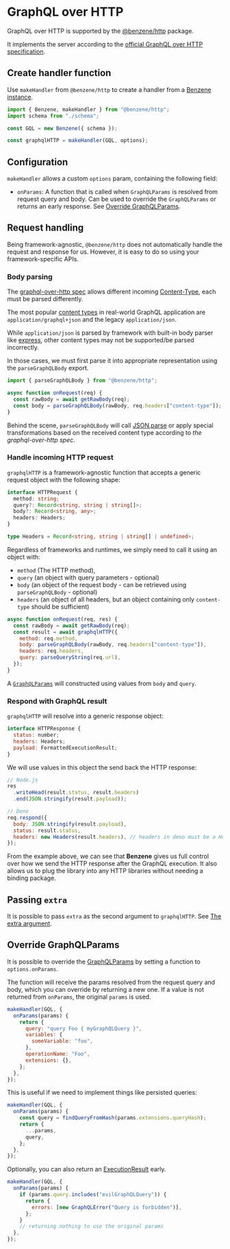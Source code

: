 # GraphQL over HTTP

GraphQL over HTTP is supported by the [@benzene/http](https://www.npmjs.com/package/@benzene/http) package.

It implements the server according to the [official GraphQL over HTTP specification](https://github.com/graphql/graphql-over-http).

## Create handler function

Use `makeHandler` from `@benzene/http` to create a handler from a [Benzene instance](/reference/benzene).

```js
import { Benzene, makeHandler } from "@benzene/http";
import schema from "./schema";

const GQL = new Benzene({ schema });

const graphqlHTTP = makeHandler(GQL, options);
```

## Configuration

`makeHandler` allows a custom `options` param, containing the following field:

- `onParams`: A function that is called when `GraphQLParams` is resolved from request query and body. Can be used to override the `GraphQLParams` or returns an early response. See [Override GraphQLParams](#override-graphqlparams).

## Request handling

Being framework-agnostic, `@benzene/http` does not automatically handle the request and response for us. However, it is easy to do so using your framework-specific APIs.

### Body parsing

The [graphql-over-http spec](https://github.com/graphql/graphql-over-http) allows different incoming [Content-Type](https://developer.mozilla.org/en-US/docs/Web/HTTP/Headers/Content-Type), each must be parsed differently.

The most popular [content types](https://github.com/graphql/graphql-over-http/blob/main/spec/GraphQLOverHTTP.md#content-types) in real-world GraphQL application are `application/graphql+json` and the legacy `application/json`.

While `application/json` is parsed by framework with built-in body parser like [express](https://expressjs.com/en/4x/api.html#express.json), other content types may not be supported/be parsed incorrectly.

In those cases, we must first parse it into appropriate representation using the `parseGraphQLBody` export.

```js
import { parseGraphQLBody } from "@benzene/http";

async function onRequest(req) {
  const rawBody = await getRawBody(req);
  const body = parseGraphQLBody(rawBody, req.headers["content-type"]);
}
```

Behind the scene, `parseGraphQLBody` will call [JSON.parse](https://developer.mozilla.org/en-US/docs/Web/JavaScript/Reference/Global_Objects/JSON/parse) or apply special transformations based on the received content type according to _the graphql-over-http spec_.

### Handle incoming HTTP request

`graphqlHTTP` is a framework-agnostic function that accepts a generic request object with the following shape:

```ts
interface HTTPRequest {
  method: string;
  query?: Record<string, string | string[]>;
  body?: Record<string, any>;
  headers: Headers;
}

type Headers = Record<string, string | string[] | undefined>;
```

Regardless of frameworks and runtimes, we simply need to call it using an object with:

- `method` (The HTTP method),
- `query` (an object with query parameters - optional)
- `body` (an object of the request body - can be retrieved using `parseGraphQLBody` - optional)
- `headers` (an object of all headers, but an object containing only `content-type` should be sufficient)

```js
async function onRequest(req, res) {
  const rawBody = await getRawBody(req);
  const result = await graphqlHTTP({
    method: req.method,
    body: parseGraphQLBody(rawBody, req.headers["content-type"]),
    headers: req.headers,
    query: parseQueryString(req.url),
  });
}
```

A [`GraphQLParams`](/reference/terminology#graphqlparams) will constructed using values from `body` and `query`.

### Respond with GraphQL result

`graphqlHTTP` will resolve into a generic response object:

```js
interface HTTPResponse {
  status: number;
  headers: Headers;
  payload: FormattedExecutionResult;
}
```

We will use values in this object the send back the HTTP response:

```js
// Node.js
res
  .writeHead(result.status, result.headers)
  .end(JSON.stringify(result.payload));

// Deno
req.respond({
  body: JSON.stringify(result.payload),
  status: result.status,
  headers: new Headers(result.headers), // headers in deno must be a Header instance
});
```

From the example above, we can see that **Benzene** gives us full control over how we send the HTTP response after the GraphQL execution. It also allows us to plug the library into any HTTP libraries without needing a binding package.

## Passing `extra`

It is possible to pass `extra` as the second argument to `graphqlHTTP`. See [The extra argument](/reference/handler#the-extra-argument).

## Override GraphQLParams

It is possible to override the [GraphQLParams](/reference/terminology#graphqlparams) by setting a function to `options.onParams`.

The function will receive the params resolved from the request query and body, which you can override by returning a new one. If a value is not returned from `onParams`, the original `params` is used.

```js
makeHandler(GQL, {
  onParams(params) {
    return {
      query: "query Foo { myGraphQLQuery }",
      variables: {
        someVariable: "foo",
      },
      operationName: "Foo",
      extensions: {},
    };
  },
});
```

This is useful if we need to implement things like persisted queries:

```js
makeHandler(GQL, {
  onParams(params) {
    const query = findQueryFromHash(params.extensions.queryHash);
    return {
      ...params,
      query,
    };
  },
});
```

Optionally, you can also return an [ExecutionResult](/reference/terminology#executionresult) early.

```js
makeHandler(GQL, {
  onParams(params) {
    if (params.query.includes("evilGraphQLQuery")) {
      return {
        errors: [new GraphQLError("Query is forbidden")],
      };
    }
    // returning nothing to use the original params
  },
});
```
